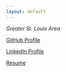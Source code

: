 ```yaml
---
layout: default
---
```

_Greater_ _St._ _Louis_ _Area_


[GitHub Profile](http://github.com/bjanish/)

[LinkedIn Profile](http://www.linkedin.com/in/bjanish/)


[Resume](https://my.indeed.com/p/brianj-4zwzu32)
